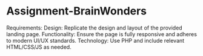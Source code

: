 # Assignment-BrainWonders
Requirements: Design: Replicate the design and layout of the provided landing page. Functionality: Ensure the page is fully responsive and adheres to modern UI/UX standards. Technology: Use PHP and include relevant HTML/CSS/JS as needed. 
